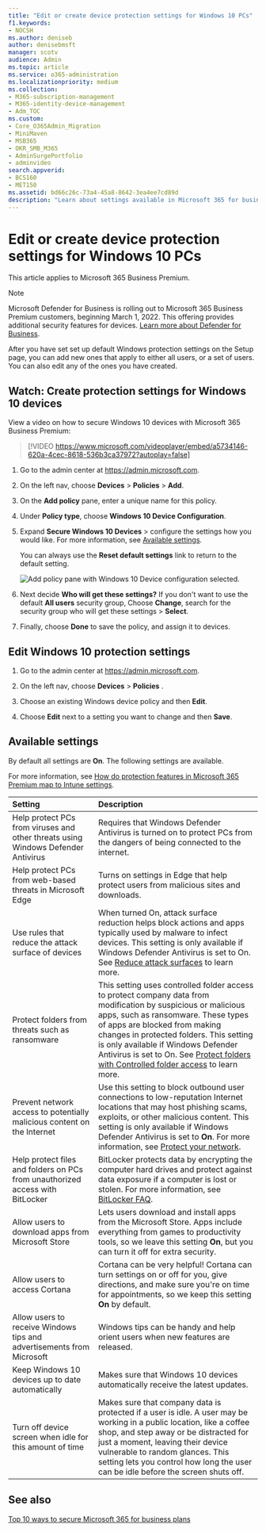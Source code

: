 ```yaml
---
title: "Edit or create device protection settings for Windows 10 PCs"
f1.keywords:
- NOCSH
ms.author: deniseb
author: denisebmsft
manager: scotv
audience: Admin
ms.topic: article
ms.service: o365-administration
ms.localizationpriority: medium
ms.collection: 
- M365-subscription-management
- M365-identity-device-management 
- Adm_TOC
ms.custom:
- Core_O365Admin_Migration
- MiniMaven
- MSB365
- OKR_SMB_M365
- AdminSurgePortfolio
- adminvideo
search.appverid:
- BCS160
- MET150
ms.assetid: bd66c26c-73a4-45a8-8642-3ea4ee7cd89d
description: "Learn about settings available in Microsoft 365 for business to secure Windows 10 devices."
---
```


# Edit or create device protection settings for Windows 10 PCs

This article applies to Microsoft 365 Business Premium.

> [!NOTE]
> Microsoft Defender for Business is rolling out to Microsoft 365 Business Premium customers, beginning March 1, 2022. This offering provides additional security features for devices. [Learn more about Defender for Business](../security/defender-business/mdb-overview.md).

After you have set set up default Windows protection settings on the Setup page, you can add new ones that apply to either all users, or a set of users. You can also edit any of the ones you have created.

## Watch: Create protection settings for Windows 10 devices

View a video on how to secure Windows 10 devices with Microsoft 365 Business Premium:
  
> [!VIDEO https://www.microsoft.com/videoplayer/embed/a5734146-620a-4cec-8618-536b3ca37972?autoplay=false]
  
1. Go to the admin center at <a href="https://go.microsoft.com/fwlink/p/?linkid=837890" target="_blank">https://admin.microsoft.com</a>. 

2. On the left nav, choose **Devices** \> **Policies** \> **Add**.

3. On the **Add policy** pane, enter a unique name for this policy. 

4. Under **Policy type**, choose **Windows 10 Device Configuration**.

5. Expand **Secure Windows 10 Devices** \> configure the settings how you would like. For more information, see [Available settings](#available-settings). 
    
    You can always use the **Reset default settings** link to return to the default setting. 
    
    ![Add policy pane with Windows 10 Device configuration selected.](./../media/fa9e2dc2-7eae-4c96-af34-765a1f641ecf.png)
  
6. Next decide **Who will get these settings?** If you don't want to use the default **All users** security group, Choose **Change**, search for the security group who will get these settings \> **Select**.

7. Finally, choose **Done** to save the policy, and assign it to devices. 

## Edit Windows 10 protection settings
 
1. Go to the admin center at <a href="https://go.microsoft.com/fwlink/p/?linkid=837890" target="_blank">https://admin.microsoft.com</a>.     

2. On the left nav, choose **Devices** \> **Policies** .

3. Choose an existing Windows device policy and then **Edit**.

4. Choose **Edit** next to a setting you want to change and then **Save**.

## Available settings

By default all settings are **On**. The following settings are available.
  
For more information, see [How do protection features in Microsoft 365 Premium map to Intune settings](m365bp-map-protection-features-to-intune-settings.md). 


|Setting  |Description  |
|:-----|:-----|
|Help protect PCs from viruses and other threats using Windows Defender Antivirus  |Requires that Windows Defender Antivirus is turned on to protect PCs from the dangers of being connected to the internet.  |
|Help protect PCs from web-based threats in Microsoft Edge  |Turns on settings in Edge that help protect users from malicious sites and downloads.  |
|Use rules that reduce the attack surface of devices  |When turned On, attack surface reduction helps block actions and apps typically used by malware to infect devices. This setting is only available if Windows Defender Antivirus is set to On. See [Reduce attack surfaces](/windows/security/threat-protection/microsoft-defender-atp/exploit-protection) to learn more.  |
|Protect folders from threats such as ransomware  |This setting uses controlled folder access to protect company data from modification by suspicious or malicious apps, such as ransomware. These types of apps are blocked from making changes in protected folders. This setting is only available if Windows Defender Antivirus is set to On. See [Protect folders with Controlled folder access](/mem/configmgr/protect/deploy-use/create-deploy-exploit-guard-policy#bkmk_CFA) to learn more.  |
|Prevent network access to potentially malicious content on the Internet  |Use this setting to block outbound user connections to low-reputation Internet locations that may host phishing scams, exploits, or other malicious content. This setting is only available if Windows Defender Antivirus is set to **On**. For more information, see [Protect your network](/windows/security/threat-protection/windows-defender-antivirus/configure-real-time-protection-windows-defender-antivirus).  |
|Help protect files and folders on PCs from unauthorized access with BitLocker  |BitLocker protects data by encrypting the computer hard drives and protect against data exposure if a computer is lost or stolen. For more information, see [BitLocker FAQ](/windows/security/information-protection/BitLocker/BitLocker-frequently-asked-questions).  |
|Allow users to download apps from Microsoft Store  |Lets users download and install apps from the Microsoft Store. Apps include everything from games to productivity tools, so we leave this setting **On**, but you can turn it off for extra security.  |
|Allow users to access Cortana  |Cortana can be very helpful! Cortana can turn settings on or off for you, give directions, and make sure you're on time for appointments, so we keep this setting **On** by default.  |
|Allow users to receive Windows tips and advertisements from Microsoft  |Windows tips can be handy and help orient users when new features are released.  |
|Keep Windows 10 devices up to date automatically  |Makes sure that Windows 10 devices automatically receive the latest updates.  |
|Turn off device screen when idle for this amount of time  |Makes sure that company data is protected if a user is idle. A user may be working in a public location, like a coffee shop, and step away or be distracted for just a moment, leaving their device vulnerable to random glances. This setting lets you control how long the user can be idle before the screen shuts off.  |

## See also

[Top 10 ways to secure Microsoft 365 for business plans](../admin/security-and-compliance/secure-your-business-data.md) 